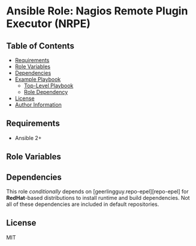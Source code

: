 Ansible Role: Nagios Remote Plugin Executor (NRPE)
==================================================

Table of Contents
-----------------

<!-- toc -->

- [Requirements](#requirements)
- [Role Variables](#role-variables)
- [Dependencies](#dependencies)
- [Example Playbook](#example-playbook)
  * [Top-Level Playbook](#top-level-playbook)
  * [Role Dependency](#role-dependency)
- [License](#license)
- [Author Information](#author-information)

<!-- tocstop -->

Requirements
------------

- Ansible 2+

Role Variables
--------------

Dependencies
------------

This role *conditionally* depends on [geerlingguy.repo-epel][repo-epel] for **RedHat**-based distributions to install runtime and build dependencies. Not all of these dependencies are included in default repositories.

License
-------

MIT
